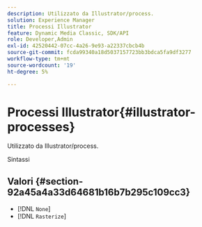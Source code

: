 ```yaml
---
description: Utilizzato da Illustrator/process.
solution: Experience Manager
title: Processi Illustrator
feature: Dynamic Media Classic, SDK/API
role: Developer,Admin
exl-id: 42520442-07cc-4a26-9e93-a22337cbcb4b
source-git-commit: fcda99340a18d5037157723bb3bdca5fa9df3277
workflow-type: tm+mt
source-wordcount: '19'
ht-degree: 5%

---
```


# Processi Illustrator{#illustrator-processes}

Utilizzato da Illustrator/process.

Sintassi

## Valori {#section-92a45a4a33d64681b16b7b295c109cc3}

* [!DNL `None`]
* [!DNL `Rasterize`]
